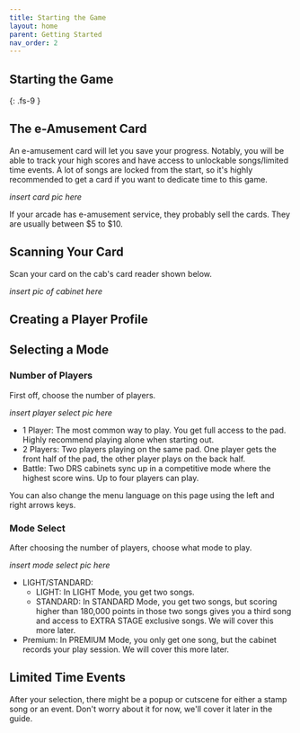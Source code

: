 ```yaml
---
title: Starting the Game
layout: home
parent: Getting Started
nav_order: 2
---
```

## Starting the Game
{: .fs-9 }

## The e-Amusement Card
An e-amusement card will let you save your progress. Notably, you will be able to track your high scores and have access to unlockable songs/limited time events. A lot of songs are locked from the start, so it's highly recommended to get a card if you want to dedicate time to this game.

*insert card pic here*

If your arcade has e-amusement service, they probably sell the cards. They are usually between $5 to $10.

## Scanning Your Card
Scan your card on the cab's card reader shown below.

*insert pic of cabinet here*

## Creating a Player Profile

## Selecting a Mode
### Number of Players
First off, choose the number of players.

*insert player select pic here*

- 1 Player: The most common way to play. You get full access to the pad. Highly recommend playing alone when starting out.
- 2 Players: Two players playing on the same pad. One player gets the front half of the pad, the other player plays on the back half.
- Battle: Two DRS cabinets sync up in a competitive mode where the highest score wins. Up to four players can play.

You can also change the menu language on this page using the left and right arrows keys.

### Mode Select
After choosing the number of players, choose what mode to play.

*insert mode select pic here*

- LIGHT/STANDARD:
  - LIGHT: In LIGHT Mode, you get two songs.
  - STANDARD: In STANDARD Mode, you get two songs, but scoring higher than 180,000 points in those two songs gives you a third song and access to EXTRA STAGE exclusive songs. We will cover this more later.
- Premium: In PREMIUM Mode, you only get one song, but the cabinet records your play session. We will cover this more later. 

## Limited Time Events
After your selection, there might be a popup or cutscene for either a stamp song or an event. Don't worry about it for now, we'll cover it later in the guide.
